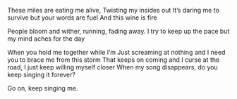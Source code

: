 These miles are eating me alive,
Twisting my insides out
It’s daring me to survive but your words are fuel
And this wine is fire

People bloom and wither, running, fading away.
I try to keep up the pace but my mind aches for the day

When you hold me together while I’m 
Just screaming at nothing and 
I need you to brace me from this storm
That keeps on coming and
I curse at the road, 
I just keep willing myself closer
When my song disappears, do you keep singing it forever?     

Go on, keep singing me. 
